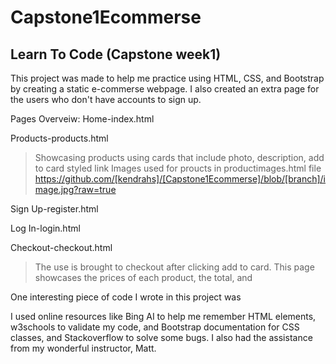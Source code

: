 # Capstone1Ecommerse
Learn To Code (Capstone week1)
---
This project was made to help me practice using HTML, CSS, and Bootstrap by creating a static e-commerse webpage. I also created an extra page for the users who don't have accounts to sign up.

Pages Overveiw:
Home-index.html
>

Products-products.html
>Showcasing products using cards that include photo, description, add to card styled link
Images used for proucts in productimages.html file
https://github.com/[kendrahs]/[Capstone1Ecommerse]/blob/[branch]/image.jpg?raw=true

Sign Up-register.html
>

Log In-login.html
>

Checkout-checkout.html
>The use is brought to checkout after clicking add to card. This page showcases the prices of each product, the total, and 





One interesting piece of code I wrote in this project was

I used online resources like Bing AI to help me remember HTML elements, w3schools to validate my code, and Bootstrap documentation for CSS classes, and Stackoverflow to solve some bugs. I also had the assistance from my wonderful instructor, Matt.
